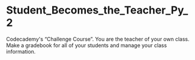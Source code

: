# Student_Becomes_the_Teacher_Py_2
Codecademy's “Challenge Course”. You are the teacher of your own class. Make a gradebook for all of your students and manage your class information.
